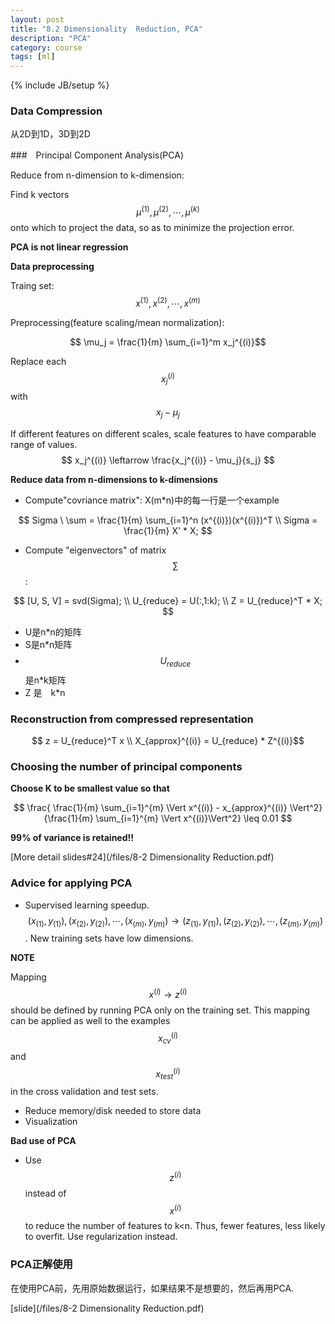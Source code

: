 ```yaml
---
layout: post
title: "8.2 Dimensionality	Reduction, PCA"
description: "PCA"
category: course 
tags: [ml]
---
```

{% include JB/setup %}

### Data Compression

从2D到1D，3D到2D

###　Principal Component Analysis(PCA) 

Reduce from n-dimension to k-dimension: 

Find k vectors $$ \mu^{(1)}, \mu^{(2)},\cdots, \mu^{(k)}$$ onto which to project the data, so as to minimize the projection error.

**PCA is not linear regression**

**Data preprocessing**

Traing set: $$ x^{(1)}, x^{(2)}, \cdots, x^{(m)}$$

Preprocessing(feature scaling/mean normalization): 

$$ \mu_j = \frac{1}{m} \sum_{i=1}^m x_j^{(i)}$$

Replace each $$x_j^{(i)}$$ with $$ x_j - \mu_j $$

If different features on different scales, scale features to have comparable range of values.$$ x_j^{(i)} \leftarrow \frac{x_j^{(i)} - \mu_j}{s_j} $$

**Reduce data from n-dimensions to k-dimensions**

* Compute"covriance matrix": X(m*n)中的每一行是一个example

$$ Sigma \ \sum = \frac{1}{m} \sum_{i=1}^n (x^{(i)})(x^{(i)})^T \\
Sigma = \frac{1}{m} X' * X;
$$

* Compute "eigenvectors" of matrix $$\sum$$:

$$ [U, S, V] = svd(Sigma); \\
U_{reduce} = U(:,1:k); \\
Z = U_{reduce}^T * X;
$$

* U是n*n的矩阵
* S是n*n矩阵
* $$U_{reduce}$$ 是n*k矩阵
* Z 是　k*n

### Reconstruction from compressed representation

$$ z = U_{reduce}^T x \\
X_{approx}^{(i)} = U_{reduce} * Z^{(i)}$$

### Choosing the number of principal components

**Choose K to be smallest value so that**

$$
\frac{ \frac{1}{m} \sum_{i=1}^{m} \Vert x^{(i)} - x_{approx}^{(i)} \Vert^2}{\frac{1}{m} \sum_{i=1}^{m} \Vert x^{(i)}\Vert^2} \leq 0.01 
$$

**99% of variance is retained!!**

[More detail slides#24](/files/8-2 Dimensionality Reduction.pdf)

### Advice for applying PCA

* Supervised learning speedup. $$ (x_{(1)},y_{(1)}), (x_{(2)},y_{(2)}),\cdots, (x_{(m)},y_{(m)}) \longrightarrow   (z_{(1)},y_{(1)}), (z_{(2)},y_{(2)}),\cdots, (z_{(m)},y_{(m)}) $$. New training sets have low dimensions.

**NOTE**

Mapping $$ x^{(i)} \rightarrow z^{(i)} $$ should be defined by running PCA only on the training set. This mapping can be applied as well to the examples $$ x_{cv}^{(i)} $$ and $$ x_{test}^{(i)}$$ in the cross validation and test sets.

* Reduce memory/disk needed to store data
* Visualization

**Bad use of PCA**

* Use $$ z^{(i)} $$ instead of $$ x^{(i)} $$ to reduce the number of features to k<n. Thus, fewer features, less likely to overfit. Use regularization instead.

### PCA正解使用

在使用PCA前，先用原始数据运行，如果结果不是想要的，然后再用PCA.

[slide](/files/8-2 Dimensionality Reduction.pdf)




